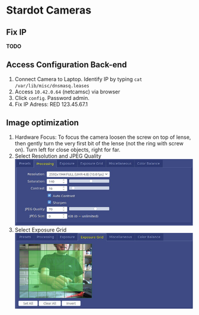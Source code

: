 # Stardot Cameras

## Fix IP
**TODO**

## Access Configuration Back-end
1. Connect Camera to Laptop. Identify IP by typing `cat /var/lib/misc/dnsmasq.leases`
2. Access `10.42.0.64` (netcamsc) via browser
3. Click `config`. Password admin.
4. Fix IP Adress: RED 123.45.67.1


## Image optimization
1. Hardware Focus: To focus the camera loosen the screw on top of lense, then gently turn the very first bit of the lense (not the ring with screw on). Turn left for close objects, right for far.  
2. Select Resolution and JPEG Quality  
![Screenshot](./figures/stardot_image-configuration.jpg)  
3. Select Exposure Grid ![Screenshot](./figures/stardot_image-exposuregrid.jpg)  